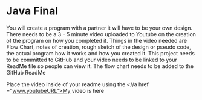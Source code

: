 # Java Final
You will create a program with a partner it will have to be your own design. 
There needs to be a 3 - 5 minute video uploaded to Youtube on the creation of the program on how you completed it.
Things in the video needed are Flow Chart, notes of creation, rough sketch of the design or pseudo code, the actual program how it works and how you created it.
This project needs to be committed to GitHub and your video needs to be linked to your ReadMe file so people can view it.
The flow chart needs to be added to the GitHub ReadMe 


Place the video inside of your readme using the <//a href ="www.youtubeURL">My video is here</a>
